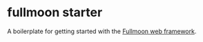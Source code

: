 # fullmoon starter

A boilerplate for getting started with the [Fullmoon web framework](https://github.com/pkulchenko/fullmoon).